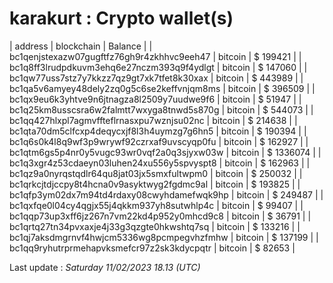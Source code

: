 # karakurt : Crypto wallet(s)

| address | blockchain | Balance |
| bc1qenjstexazw07gugftfz76gh9r4zkhhvc9eeh47 | bitcoin | $ 199421 | 
| bc1q8ff3lrudpdkuvm3ehq6e27nczm393q9f4ydlgt | bitcoin | $ 147060 | 
| bc1qw77uss7stz7y7kkzz7qz9gt7xk7tfet8k30xax | bitcoin | $ 443989 | 
| bc1qa5v6amyey48dely2zq0g5c6se2keffvnjqm8ms | bitcoin | $ 396509 | 
| bc1qx9eu6k3yhtve9n6jtnagza8l2509y7uudwe9f6 | bitcoin | $ 51947 | 
| bc1q25km8usscsra6w2falmtt7wxyga8tnwd5s870g | bitcoin | $ 544073 | 
| bc1qq427hlxpl7agmvffteflrnasxpu7wznjsu02nc | bitcoin | $ 214638 | 
| bc1qta70dm5clfcxp4deqycxjf8l3h4uymzg7g6hn5 | bitcoin | $ 190394 | 
| bc1q6s0k4l8q9wf3p9wrywf92czrxaf9uvscyqp0fu | bitcoin | $ 162927 | 
| bc1qtm6gs5p4nr0y5vugc93wr0vqf2a0q3sjyxw03w | bitcoin | $ 1336074 | 
| bc1q3xgr4z53cdaeyn03luhen24xu556y5spvyspt8 | bitcoin | $ 162963 | 
| bc1qz9a0nyrqstqdlr64qu8jat03jx5smxfultwpm0 | bitcoin | $ 250032 | 
| bc1qrkcjtdjccpy8t4hcna0v9asyktwyg2fgdmc9al | bitcoin | $ 193825 | 
| bc1qfp3ym02dx7m94td4rdaxy08cwyhdamefwqk9hp | bitcoin | $ 249487 | 
| bc1qxfqe0l04cy4qgjx55j4qkkm937yh8sutwhlp4c | bitcoin | $ 99407 | 
| bc1qqp73up3xff6jz267n7vm22kd4p952y0mhcd9c8 | bitcoin | $ 36791 | 
| bc1qrtq27tn34pvxaxje4j33g3qzgte0hkwshtq7sq | bitcoin | $ 133216 | 
| bc1qj7aksdmgrnvf4hwjcm5336wg8pcmpegvhzfmhw | bitcoin | $ 137199 | 
| bc1qq9ryhutrprmehapvksmefcr97z2sk3kdycpqtr | bitcoin | $ 82653 | 

Last update : _Saturday 11/02/2023 18.13 (UTC)_ 

